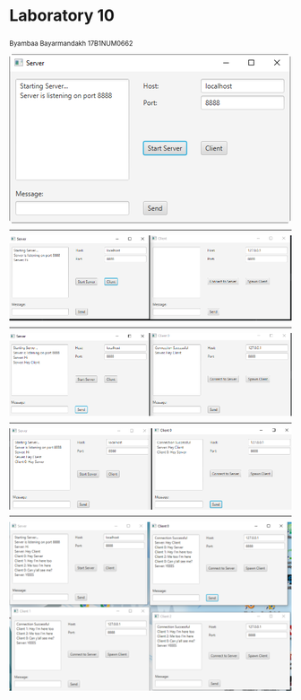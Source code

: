 <h1>Laboratory 10</h1>
<sub> Byambaa Bayarmandakh 17B1NUM0662<sub>
 
![Screenshot1](images/Server.png)

<hr>

![Screenshot2](images/ClientSpawn.png)

<hr>

![Screenshot3](images/ClientMessage.png)

<hr>

![Screenshot4](images/MessageSuccess.png)

<hr>

![Screenshot5](images/MultiClient.png)
